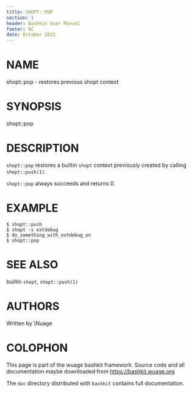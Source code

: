 ```yaml
---
title: SHOPT::POP
section: 1
header: Bashkit User Manual
footer: RC
date: October 2022
---
```


# NAME

shopt::pop - restores previous shopt context

# SYNOPSIS

shopt::pop

# DESCRIPTION

`shopt::pop` restores a builtin `shopt` context previously created
by calling `shopt::push(1)`.

`shopt::pop` always succeeds and returns 0.

# EXAMPLE

    $ shopt::push
    $ shopt -s extdebug
    $ do_something_with_extdebug_on
    $ shopt::pop

# SEE ALSO

builtin `shopt`, `shopt::push(1)`

# AUTHORS
Written by \\Nuage

# COLOPHON
This page is part of the wuage bashkit framework. Source code and all
documentation maybe downloaded from <https://bashkit.wuage.org>

The `doc` directory distributed with `bashkit` contains full documentation.
